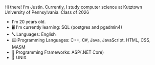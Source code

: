 

<!--
**JustinCostenbader/JustinCostenbader** is a ✨ _special_ ✨ repository because its `README.md` (this file) appears on your GitHub profile.

Here are some ideas to get you started:

- 🔭 I’m currently working on ...
- 🌱 I’m currently learning ...
- 👯 I’m looking to collaborate on ...
- 🤔 I’m looking for help with ...
- 💬 Ask me about ...
- 📫 How to reach me: ...
- 😄 Pronouns: ...
- ⚡ Fun fact: ...
-->

Hi there! I'm Justin. Currently, I study computer science at Kutztown University of Pennsylvania. 
Class of 2026

-  I'm 20 years old.
- 🖥️ I'm currently learning: SQL (postgres and pgadmin4)
- 🔤 Languages: English
- ⌨️ Programming Languages: C++, C#, Java, JavaScript, HTML, CSS, MASM
- 🔢 Programming Frameworks: ASP(.NET Core)
- 🐧 UNIX
